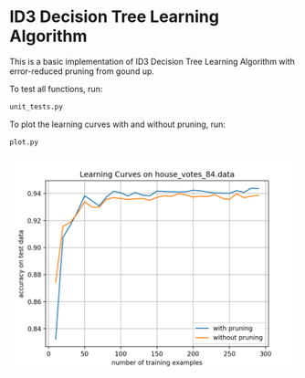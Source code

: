 # ID3 Decision Tree Learning Algorithm

This is a basic implementation of ID3 Decision Tree Learning Algorithm with error-reduced pruning from gound up. 

To test all functions, run:
```python
unit_tests.py
```

To plot the learning curves with and without pruning, run:
```python
plot.py
```

![alt_text](https://github.com/Albert-Z-Guo/ID3-Decision-Tree-Learning-Algorithm/blob/master/Learning%20Curves.png)
